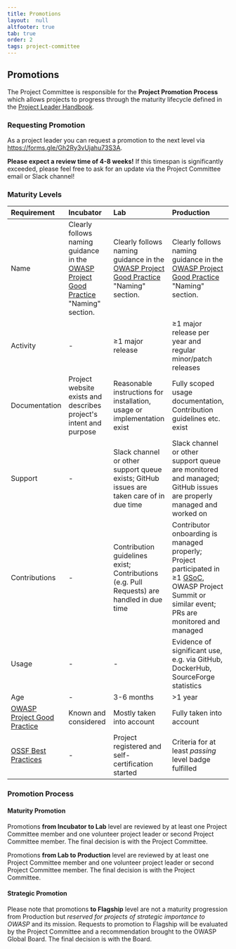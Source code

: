 ```yaml
---
title: Promotions
layout:  null
altfooter: true
tab: true
order: 2
tags: project-committee
---
```


## Promotions

The Project Committee is responsible for the **Project Promotion
Process** which allows projects to progress through the maturity
lifecycle defined in the
[Project Leader Handbook](https://owasp.org/www-pdf-archive/PROJECT_LEADER-HANDBOOK_2014.pdf).

<p>
    <span class="fa-stack fa-2x">
        <i class="fas fa-circle fa-stack-2x" style="color:#53AAE5"></i>
        <i class="fas fa-egg fa-stack-1x fa-inverse"></i>
    </span>
    <span class="fa-stack fa-2x">
        <i class="fas fa-circle fa-stack-2x" style="color:#FFA500"></i>
        <i class="fas fa-flask fa-stack-1x fa-inverse"></i>
    </span>
    <span class="fa-stack fa-2x">
        <i class="fas fa-circle fa-stack-2x" style="color:#800080"></i>
        <i class="fas fa-city fa-stack-1x fa-inverse"></i>
    </span>
    <span class="fa-stack fa-2x">
        <i class="fas fa-circle fa-stack-2x" style="color:#38a047"></i>
        <i class="fas fa-flag fa-stack-1x fa-inverse"></i>
    </span>
</p>

### Requesting Promotion

As a project leader you can request a promotion to the next level via
<https://forms.gle/Gh2Ry3vUjahu73S3A>.

**Please expect a review time of 4-8 weeks!** If this timespan is
significantly exceeded, please feel free to ask for an update via the
Project Committee email or Slack channel!

### Maturity Levels

| Requirement                                                                          | <i class="fas fa-egg fa-2x" style="color:#53AAE5"></i>Incubator   | <i class="fas fa-flask fa-2x" style="color:#FFA500"></i>Lab                               | <i class="fas fa-city fa-2x" style="color:#800080"></i>Production                                                                                                                                      |
|:-------------------------------------------------------------------------------------|:------------------------------------------------------------------|:------------------------------------------------------------------------------------------|:-------------------------------------------------------------------------------------------------------------------------------------------------------------------------------------------------------|
| Name                                                                             | Clearly follows naming guidance in the [OWASP Project Good Practice](https://owasp.org/www-committee-project/#div-practice) "Naming" section. | Clearly follows naming guidance in the [OWASP Project Good Practice](https://owasp.org/www-committee-project/#div-practice) "Naming" section. | Clearly follows naming guidance in the [OWASP Project Good Practice](https://owasp.org/www-committee-project/#div-practice) "Naming" section. |
| Activity                                                                             | -                                                                 | ≥1 major release                                                                          | ≥1 major release per year and regular minor/patch releases                                                                                                                                             |
| Documentation                                                                        | Project website exists and describes project's intent and purpose | Reasonable instructions for installation, usage or implementation exist                   | Fully scoped usage documentation, Contribution guidelines etc. exist                                                                                                                                   | 
| Support                                                                              | -                                                                 | Slack channel or other support queue exists; GitHub issues are taken care of in due time  | Slack channel or other support queue are monitored and managed; GitHub issues are properly managed and worked on                                                                                       |
| Contributions                                                                        | -                                                                 | Contribution guidelines exist; Contributions (e.g. Pull Requests) are handled in due time | Contributor onboarding is managed properly; Project participated in ≥1 [GSoC](https://owasp.org/www-community/initiatives/gsoc/), OWASP Project Summit or similar event; PRs are monitored and managed | 
| Usage                                                                                | -                                                                 | -                                                                                         | Evidence of significant use, e.g. via GitHub, DockerHub, SourceForge statistics                                                                                                                        |
| Age                                                                                  | -                                                                 | 3-6 months                                                                                | \>1 year                                                                                                                                                                                               |
| [OWASP Project Good Practice](https://owasp.org/www-committee-project/#div-practice) | Known and considered                                              | Mostly taken into account                                                                 | Fully taken into account                                                                                                                                                                               |
| [OSSF Best Practices](https://bestpractices.coreinfrastructure.org/)                 | -                                                                 | Project registered and self-certification started                                         | Criteria for at least _passing_ level badge fulfilled                                                                                                                                                  |

### Promotion Process

#### Maturity Promotion

<p>
    <i class="fas fa-egg fa-2x" style="color:#53AAE5"></i>
    <i class="fas fa-arrow-right fa-2x"></i>
    <i class="fas fa-flask fa-2x" style="color:#FFA500"></i>
</p>

Promotions **from Incubator to Lab** level are reviewed by at least one
Project Committee member and one volunteer project leader or second
Project Committee member. The final decision is with the Project
Committee.

<p>
    <i class="fas fa-flask fa-2x" style="color:#FFA500"></i>
    <i class="fas fa-arrow-right fa-2x"></i>
    <i class="fas fa-city fa-2x" style="color:#800080"></i>
</p>

Promotions **from Lab to Production** level are reviewed by at least one
Project Committee member and one volunteer project leader or second
Project Committee member. The final decision is with the Project
Committee.

#### Strategic Promotion

<p>
    <i class="fas fa-award fa-2x"></i>
    <i class="fas fa-arrow-right fa-2x"></i>
    <i class="fas fa-flag fa-2x" style="color:#38a047"></i>
</p>

Please note that promotions **to Flagship** level are not a maturity
progression from Production but _reserved for projects of strategic importance
to OWASP_ and its mission. Requests to promotion to Flagship
will be evaluated by the Project Committee and a recommendation brought
to the OWASP Global Board. The final decision is with the Board.

